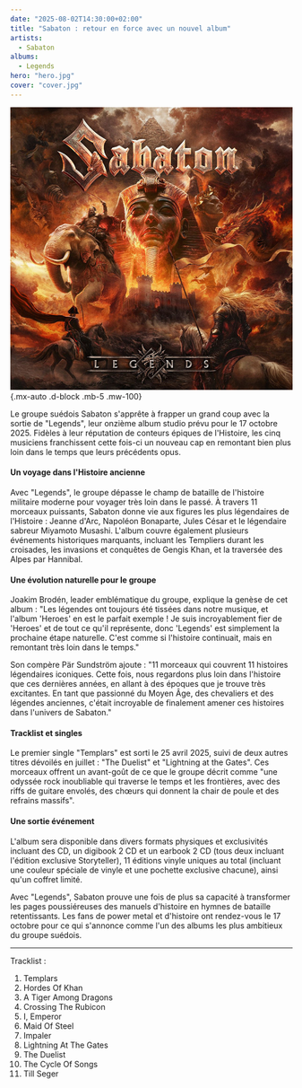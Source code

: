 ```yaml
---
date: "2025-08-02T14:30:00+02:00"
title: "Sabaton : retour en force avec un nouvel album"
artists:
  - Sabaton
albums:
  - Legends
hero: "hero.jpg"
cover: "cover.jpg"
---
```


![Legends](cover.jpg)
{.mx-auto .d-block .mb-5 .mw-100}

Le groupe suédois Sabaton s'apprête à frapper un grand coup avec la sortie de "Legends", leur onzième album studio prévu
pour le 17 octobre 2025. Fidèles à leur réputation de conteurs épiques de l'Histoire, les cinq musiciens franchissent
cette fois-ci un nouveau cap en remontant bien plus loin dans le temps que leurs précédents opus.

#### Un voyage dans l'Histoire ancienne

Avec "Legends", le groupe dépasse le champ de bataille de l'histoire militaire moderne pour voyager très loin dans le
passé. À travers 11 morceaux puissants, Sabaton donne vie aux figures les plus légendaires de l'Histoire : Jeanne d'Arc,
Napoléon Bonaparte, Jules César et le légendaire sabreur Miyamoto Musashi. L'album couvre également plusieurs événements
historiques marquants, incluant les Templiers durant les croisades, les invasions et conquêtes de Gengis Khan, et la
traversée des Alpes par Hannibal.

#### Une évolution naturelle pour le groupe

Joakim Brodén, leader emblématique du groupe, explique la genèse de cet album : "Les légendes ont toujours été tissées
dans notre musique, et l'album 'Heroes' en est le parfait exemple ! Je suis incroyablement fier de 'Heroes' et de tout
ce qu'il représente, donc 'Legends' est simplement la prochaine étape naturelle. C'est comme si l'histoire continuait,
mais en remontant très loin dans le temps."

Son compère Pär Sundström ajoute : "11 morceaux qui couvrent 11 histoires légendaires iconiques. Cette fois, nous
regardons plus loin dans l'histoire que ces dernières années, en allant à des époques que je trouve très excitantes. En
tant que passionné du Moyen Âge, des chevaliers et des légendes anciennes, c'était incroyable de finalement amener ces
histoires dans l'univers de Sabaton."

#### Tracklist et singles

Le premier single "Templars" est sorti le 25 avril 2025, suivi de deux autres titres dévoilés en juillet : "The Duelist"
et "Lightning at the Gates". Ces morceaux offrent un avant-goût de ce que le groupe décrit comme "une odyssée rock
inoubliable qui traverse le temps et les frontières, avec des riffs de guitare envolés, des chœurs qui donnent la chair
de poule et des refrains massifs".

#### Une sortie événement

L'album sera disponible dans divers formats physiques et exclusivités incluant des CD, un digibook 2 CD et un earbook 2
CD (tous deux incluant l'édition exclusive Storyteller), 11 éditions vinyle uniques au total (incluant une couleur
spéciale de vinyle et une pochette exclusive chacune), ainsi qu'un coffret limité.

Avec "Legends", Sabaton prouve une fois de plus sa capacité à transformer les pages poussiéreuses des manuels d'histoire
en hymnes de bataille retentissants. Les fans de power metal et d'histoire ont rendez-vous le 17 octobre pour ce qui
s'annonce comme l'un des albums les plus ambitieux du groupe suédois.

---

Tracklist :
01. Templars
02. Hordes Of Khan
03. A Tiger Among Dragons
04. Crossing The Rubicon
05. I, Emperor
06. Maid Of Steel
07. Impaler
08. Lightning At The Gates
09. The Duelist
10. The Cycle Of Songs
11. Till Seger

